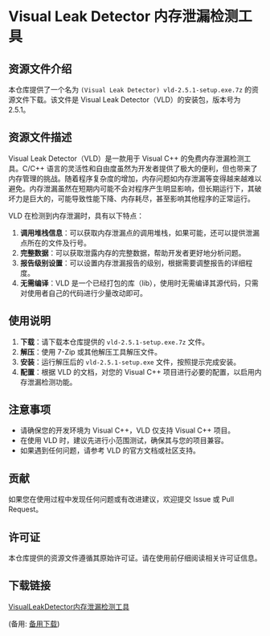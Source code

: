 # Visual Leak Detector 内存泄漏检测工具

## 资源文件介绍

本仓库提供了一个名为 `(Visual Leak Detector) vld-2.5.1-setup.exe.7z` 的资源文件下载。该文件是 Visual Leak Detector（VLD）的安装包，版本号为 2.5.1。

## 资源文件描述

Visual Leak Detector（VLD）是一款用于 Visual C++ 的免费内存泄漏检测工具。C/C++ 语言的灵活性和自由度虽然为开发者提供了极大的便利，但也带来了内存管理的挑战。随着程序复杂度的增加，内存问题如内存泄漏等变得越来越难以避免。内存泄漏虽然在短期内可能不会对程序产生明显影响，但长期运行下，其破坏力是巨大的，可能导致性能下降、内存耗尽，甚至影响其他程序的正常运行。

VLD 在检测到内存泄漏时，具有以下特点：

1. **调用堆栈信息**：可以获取内存泄漏点的调用堆栈，如果可能，还可以提供泄漏点所在的文件及行号。
2. **完整数据**：可以获取泄露内存的完整数据，帮助开发者更好地分析问题。
3. **报告级别设置**：可以设置内存泄漏报告的级别，根据需要调整报告的详细程度。
4. **无需编译**：VLD 是一个已经打包的库（lib），使用时无需编译其源代码，只需对使用者自己的代码进行少量改动即可。

## 使用说明

1. **下载**：请下载本仓库提供的 `vld-2.5.1-setup.exe.7z` 文件。
2. **解压**：使用 7-Zip 或其他解压工具解压文件。
3. **安装**：运行解压后的 `vld-2.5.1-setup.exe` 文件，按照提示完成安装。
4. **配置**：根据 VLD 的文档，对您的 Visual C++ 项目进行必要的配置，以启用内存泄漏检测功能。

## 注意事项

- 请确保您的开发环境为 Visual C++，VLD 仅支持 Visual C++ 项目。
- 在使用 VLD 时，建议先进行小范围测试，确保其与您的项目兼容。
- 如果遇到任何问题，请参考 VLD 的官方文档或社区支持。

## 贡献

如果您在使用过程中发现任何问题或有改进建议，欢迎提交 Issue 或 Pull Request。

## 许可证

本仓库提供的资源文件遵循其原始许可证。请在使用前仔细阅读相关许可证信息。

## 下载链接
[VisualLeakDetector内存泄漏检测工具](https://pan.quark.cn/s/c459b4370545) 

(备用: [备用下载](https://pan.baidu.com/s/149QUQi7aC0SP_7GA4XRfHw?pwd=1234))
